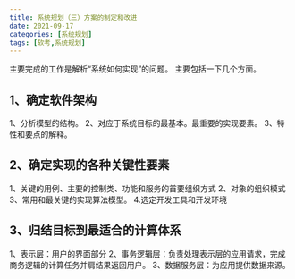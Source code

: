 ```yaml
---
title: 系统规划（三）方案的制定和改进
date: 2021-09-17
categories: [系统规划]
tags: [软考,系统规划]
---
```


主要完成的工作是解析“系统如何实现”的问题。
主要包括一下几个方面。
## 1、确定软件架构
1、分析模型的结构。
2、对应于系统目标的最基本。最重要的实现要素。
3、特性和要点的解释。
## 2、确定实现的各种关键性要素
1、关键的用例、主要的控制类、功能和服务的首要组织方式
2、对象的组织模式
3、常用和最关键的实现算法模型。
4.选定开发工具和开发环境
## 3、归结目标到最适合的计算体系
1、表示层：用户的界面部分
2、事务逻辑层：负责处理表示层的应用请求，完成商务逻辑的计算任务并肩结果返回用户。
3、数据服务层：为应用提供数据来源。
